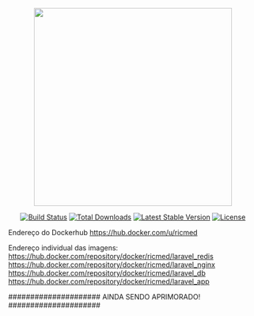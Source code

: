 <p align="center"><a href="https://laravel.com" target="_blank"><img src="https://raw.githubusercontent.com/laravel/art/master/logo-lockup/5%20SVG/2%20CMYK/1%20Full%20Color/laravel-logolockup-cmyk-red.svg" width="400"></a></p>

<p align="center">
<a href="https://travis-ci.org/laravel/framework"><img src="https://travis-ci.org/laravel/framework.svg" alt="Build Status"></a>
<a href="https://packagist.org/packages/laravel/framework"><img src="https://img.shields.io/packagist/dt/laravel/framework" alt="Total Downloads"></a>
<a href="https://packagist.org/packages/laravel/framework"><img src="https://img.shields.io/packagist/v/laravel/framework" alt="Latest Stable Version"></a>
<a href="https://packagist.org/packages/laravel/framework"><img src="https://img.shields.io/packagist/l/laravel/framework" alt="License"></a>
</p>

Endereço do Dockerhub
https://hub.docker.com/u/ricmed

Endereço individual das imagens:
https://hub.docker.com/repository/docker/ricmed/laravel_redis
https://hub.docker.com/repository/docker/ricmed/laravel_nginx
https://hub.docker.com/repository/docker/ricmed/laravel_db
https://hub.docker.com/repository/docker/ricmed/laravel_app

##################### AINDA SENDO APRIMORADO! #####################

